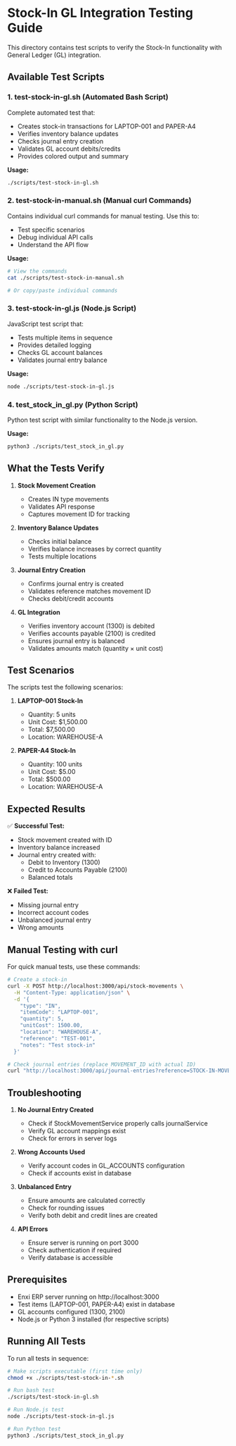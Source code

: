 # Stock-In GL Integration Testing Guide

This directory contains test scripts to verify the Stock-In functionality with General Ledger (GL) integration.

## Available Test Scripts

### 1. **test-stock-in-gl.sh** (Automated Bash Script)
Complete automated test that:
- Creates stock-in transactions for LAPTOP-001 and PAPER-A4
- Verifies inventory balance updates
- Checks journal entry creation
- Validates GL account debits/credits
- Provides colored output and summary

**Usage:**
```bash
./scripts/test-stock-in-gl.sh
```

### 2. **test-stock-in-manual.sh** (Manual curl Commands)
Contains individual curl commands for manual testing. Use this to:
- Test specific scenarios
- Debug individual API calls
- Understand the API flow

**Usage:**
```bash
# View the commands
cat ./scripts/test-stock-in-manual.sh

# Or copy/paste individual commands
```

### 3. **test-stock-in-gl.js** (Node.js Script)
JavaScript test script that:
- Tests multiple items in sequence
- Provides detailed logging
- Checks GL account balances
- Validates journal entry balance

**Usage:**
```bash
node ./scripts/test-stock-in-gl.js
```

### 4. **test_stock_in_gl.py** (Python Script)
Python test script with similar functionality to the Node.js version.

**Usage:**
```bash
python3 ./scripts/test_stock_in_gl.py
```

## What the Tests Verify

1. **Stock Movement Creation**
   - Creates IN type movements
   - Validates API response
   - Captures movement ID for tracking

2. **Inventory Balance Updates**
   - Checks initial balance
   - Verifies balance increases by correct quantity
   - Tests multiple locations

3. **Journal Entry Creation**
   - Confirms journal entry is created
   - Validates reference matches movement ID
   - Checks debit/credit accounts

4. **GL Integration**
   - Verifies inventory account (1300) is debited
   - Verifies accounts payable (2100) is credited
   - Ensures journal entry is balanced
   - Validates amounts match (quantity × unit cost)

## Test Scenarios

The scripts test the following scenarios:

1. **LAPTOP-001 Stock-In**
   - Quantity: 5 units
   - Unit Cost: $1,500.00
   - Total: $7,500.00
   - Location: WAREHOUSE-A

2. **PAPER-A4 Stock-In**
   - Quantity: 100 units
   - Unit Cost: $5.00
   - Total: $500.00
   - Location: WAREHOUSE-A

## Expected Results

✅ **Successful Test:**
- Stock movement created with ID
- Inventory balance increased
- Journal entry created with:
  - Debit to Inventory (1300)
  - Credit to Accounts Payable (2100)
  - Balanced totals

❌ **Failed Test:**
- Missing journal entry
- Incorrect account codes
- Unbalanced journal entry
- Wrong amounts

## Manual Testing with curl

For quick manual tests, use these commands:

```bash
# Create a stock-in
curl -X POST http://localhost:3000/api/stock-movements \
  -H "Content-Type: application/json" \
  -d '{
    "type": "IN",
    "itemCode": "LAPTOP-001",
    "quantity": 5,
    "unitCost": 1500.00,
    "location": "WAREHOUSE-A",
    "reference": "TEST-001",
    "notes": "Test stock-in"
  }'

# Check journal entries (replace MOVEMENT_ID with actual ID)
curl "http://localhost:3000/api/journal-entries?reference=STOCK-IN-MOVEMENT_ID"
```

## Troubleshooting

1. **No Journal Entry Created**
   - Check if StockMovementService properly calls journalService
   - Verify GL account mappings exist
   - Check for errors in server logs

2. **Wrong Accounts Used**
   - Verify account codes in GL_ACCOUNTS configuration
   - Check if accounts exist in database

3. **Unbalanced Entry**
   - Ensure amounts are calculated correctly
   - Check for rounding issues
   - Verify both debit and credit lines are created

4. **API Errors**
   - Ensure server is running on port 3000
   - Check authentication if required
   - Verify database is accessible

## Prerequisites

- Enxi ERP server running on http://localhost:3000
- Test items (LAPTOP-001, PAPER-A4) exist in database
- GL accounts configured (1300, 2100)
- Node.js or Python 3 installed (for respective scripts)

## Running All Tests

To run all tests in sequence:

```bash
# Make scripts executable (first time only)
chmod +x ./scripts/test-stock-in-*.sh

# Run bash test
./scripts/test-stock-in-gl.sh

# Run Node.js test
node ./scripts/test-stock-in-gl.js

# Run Python test
python3 ./scripts/test_stock_in_gl.py
```